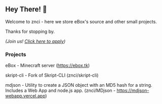 ## Hey There! 👋

Welcome to znci - here we store eBox's source and other small projects.

Thanks for stopping by.

*(Join us! [Click here to apply](https://apply.ebox.tk))*

### Projects

eBox - Minecraft server (https://ebox.tk)

skript-cli - Fork of Skript-CLI (znci/skript-cli)

mdjson - Utility to create a JSON object with an MD5 hash for a string. Includes a Web App and node.js app. (znci/MDjson - https://mdjson-webapp.vercel.app)

